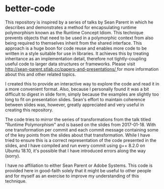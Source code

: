 # better-code

This repository is inspired by a series of talks by Sean Parent in which he
describes and demonstrates a method for encapsulating runtime polymorphism known
as the Runtime Concept Idiom. This technique prevents objects that need to be
used in a polymorphic context from also being required to themselves inherit
from the shared interface. This approach is a huge boon for code reuse and
enables more code to be written in a style suitable for use in libraries. It
achieves this by treating inheritance as an implementation detail, therefore not
tightly-coupling useful code to larger data structures or frameworks. Please
visit [http://sean-parent.stlab.cc/papers-and-presentations/
](http://sean-parent.stlab.cc/papers-and-presentations/) for more information
about this and other related topics.

I created this to provide an interactive way to explore the code and read it in
a more convenient format. Also, because I personally found it was a bit
difficult to digest in slide form, simply because the examples are slightly too
long to fit on presentation slides. Sean's effort to maintain coherence between
slides was, however, greatly appreciated and very useful in creating this
repository.

The code tries to mirror the series of transformations from the talk titled
"Runtime Polymorphism" and is based on the slides from 2017-01-18. With one
transformation per commit and each commit message containing some of the key
points from the slides about that transformation. While I have tried to ensure
this is a correct representation of the code presented in the slides, and I have
compiled and run every commit using g++ 8.2.0 on Ubuntu 18.10, it's possible
that I have introduced errors along the way (sorry).

I have no affiliation to either Sean Parent or Adobe Systems. This code is
provided here in good-faith solely that it might be useful to other people and
for myself as an exercise to improve my understanding of this technique.
